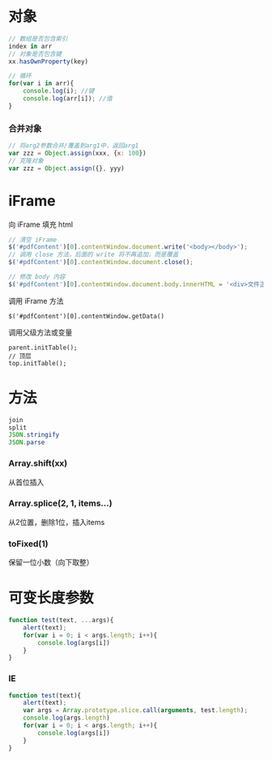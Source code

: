 

# 对象

```javascript
// 数组是否包含索引
index in arr
// 对象是否包含键
xx.hasOwnProperty(key)

// 循环
for(var i in arr){
    console.log(i); //键
    console.log(arr[i]); //值
}
```

### 合并对象

```javascript
// 将arg2参数合并/覆盖到arg1中，返回arg1
var zzz = Object.assign(xxx, {x: 100})
// 克隆对象
var zzz = Object.assign({}, yyy)
```



# iFrame

向 iFrame 填充 html

```javascript
// 清空 iFrame
$('#pdfContent')[0].contentWindow.document.write('<body></body>');
// 调用 close 方法，后面的 write 将不再追加，而是覆盖
$('#pdfContent')[0].contentWindow.document.close();

// 修改 body 内容
$('#pdfContent')[0].contentWindow.document.body.innerHTML = '<div>文件正在转码中，您可以<a href="javascript:void(0);" onclick="parent.downloadOriginFile()">点击下载</a></div>'
```

调用 iFrame 方法

```
$('#pdfContent')[0].contentWindow.getData()
```

调用父级方法或变量

```
parent.initTable();
// 顶层
top.initTable();
```



# 方法

```javascript
join
split
JSON.stringify
JSON.parse
```



### Array.shift(xx)

从首位插入

### Array.splice(2, 1, items...)

从2位置，删除1位，插入items

### toFixed(1)

保留一位小数（向下取整）

# 可变长度参数

```javascript
function test(text, ...args){
    alert(text);
    for(var i = 0; i < args.length; i++){
        console.log(args[i])
    }
}
```

### IE

```javascript
function test(text){
    alert(text);
    var args = Array.prototype.slice.call(arguments, test.length);
    console.log(args.length)
    for(var i = 0; i < args.length; i++){
        console.log(args[i])
    }
}
```
